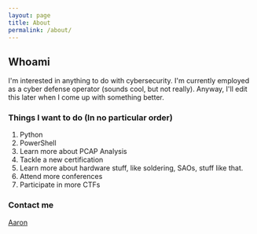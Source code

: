 ```yaml
---
layout: page
title: About
permalink: /about/
---
```


## Whoami

I'm interested in anything to do with cybersecurity. I'm currently employed as a cyber defense operator (sounds cool, but not really). Anyway, I'll edit this later when I come up with something better.  

### Things I want to do (In no particular order)

1. Python
2. PowerShell
3. Learn more about PCAP Analysis
4. Tackle a new certification
5. Learn more about hardware stuff, like soldering, SAOs, stuff like that.
6. Attend more conferences
7. Participate in more CTFs

### Contact me

[Aaron](mailto:aaron.d.ruckman@outlook.com)
